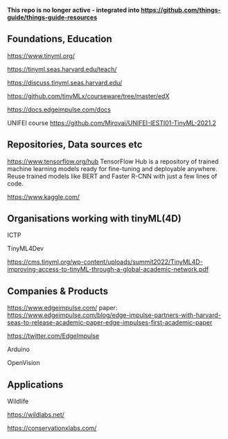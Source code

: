 
__This repo is no longer active - integrated into https://github.com/things-guide/things-guide-resources__




## Foundations, Education

https://www.tinyml.org/

https://tinyml.seas.harvard.edu/teach/

https://discuss.tinyml.seas.harvard.edu/

https://github.com/tinyMLx/courseware/tree/master/edX

https://docs.edgeimpulse.com/docs

UNIFEI course https://github.com/Mjrovai/UNIFEI-IESTI01-TinyML-2021.2

## Repositories, Data sources etc

https://www.tensorflow.org/hub
TensorFlow Hub is a repository of trained machine learning models ready for fine-tuning and deployable anywhere. Reuse trained models like BERT and Faster R-CNN with just a few lines of code. 

https://www.kaggle.com/

## Organisations working with tinyML(4D)

ICTP

TinyML4Dev

https://cms.tinyml.org/wp-content/uploads/summit2022/TinyML4D-improving-access-to-tinyML-through-a-global-academic-network.pdf


## Companies & Products

https://www.edgeimpulse.com/
paper: https://www.edgeimpulse.com/blog/edge-impulse-partners-with-harvard-seas-to-release-academic-paper-edge-impulses-first-academic-paper

https://twitter.com/EdgeImpulse

Arduino

OpenVision



## Applications

Wildlife

https://wildlabs.net/

https://conservationxlabs.com/
